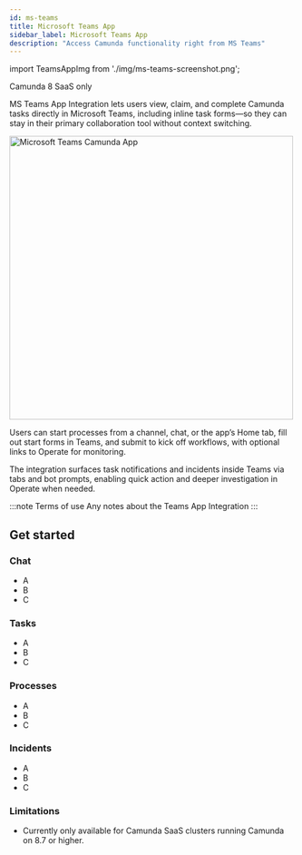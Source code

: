 ```yaml
---
id: ms-teams
title: Microsoft Teams App
sidebar_label: Microsoft Teams App
description: "Access Camunda functionality right from MS Teams"
---
```


import TeamsAppImg from './img/ms-teams-screenshot.png';

<span class="badge badge--cloud">Camunda 8 SaaS only</span>

MS Teams App Integration lets users view, claim, and complete Camunda tasks directly in Microsoft Teams, including inline task forms—so they can stay in their primary collaboration tool without context switching.

<img src={TeamsAppImg} alt="Microsoft Teams Camunda App" width="500px" />

Users can start processes from a channel, chat, or the app’s Home tab, fill out start forms in Teams, and submit to kick off workflows, with optional links to Operate for monitoring.

The integration surfaces task notifications and incidents inside Teams via tabs and bot prompts, enabling quick action and deeper investigation in Operate when needed.

:::note Terms of use
Any notes about the Teams App Integration
:::

## Get started

### Chat

- A
- B
- C

### Tasks

- A
- B
- C

### Processes

- A
- B
- C

### Incidents

- A
- B
- C

### Limitations

- Currently only available for Camunda SaaS clusters running Camunda on 8.7 or higher.

